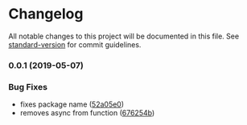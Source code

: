 # Changelog

All notable changes to this project will be documented in this file. See [standard-version](https://github.com/conventional-changelog/standard-version) for commit guidelines.

### 0.0.1 (2019-05-07)


### Bug Fixes

* fixes package name ([52a05e0](https://github.com/davidroyer/nuxt-module-playground/commit/52a05e0))
* removes async from function ([676254b](https://github.com/davidroyer/nuxt-module-playground/commit/676254b))
